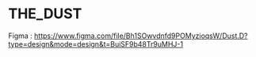 # THE_DUST
Figma : https://www.figma.com/file/Bh1SOwvdnfd9POMyzioqsW/Dust.D?type=design&mode=design&t=BuiSF9b48Tr9uMHJ-1
